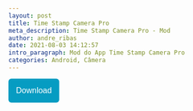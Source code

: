 ```yaml
---
layout: post
title: Time Stamp Camera Pro
meta_description: Time Stamp Camera Pro - Mod
author: andre_ribas
date: 2021-08-03 14:12:57
intro_paragraph: Mod do App Time Stamp Camera Pro
categories: Android, Câmera
---
```

<a href="https://seulink.net/TimestampCameraProModStore"><button style="background: #069cc2; border-radius: 6px; padding: 15px; cursor: pointer; color: #fff; border: none; font-size: 16px;">Download</button></a>